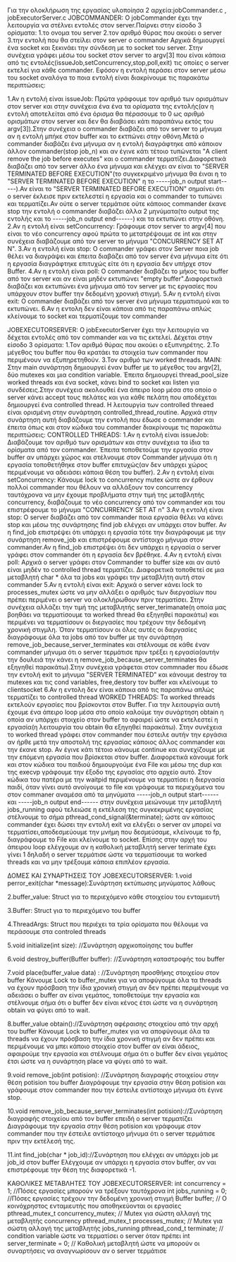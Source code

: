 Για την ολοκλήρωση της εργασίας υλοποίησα 2 αρχεία:jobCommander.c , jobExecutorServer.c
JOBCOMMANDER:
Ο jobCommander έχει την λειτουργία να στέλνει εντολές στον server.Παίρνει στην είσοδο 3 ορίσματα:
1.το ονομα του server 
2.τον αριθμό θύρας που ακούει ο server
3.την εντολή που θα στείλει στον server ο commander
Αρχικά δημιουργεί ένα socket και ξεκινάει την σύνδεση με το socket του server. Στην συνέχεια γράφει μέσω του socket στον server το argv[3] που είναι κάποια από τις εντολές(issueJob,setConcurrency,stop,poll,exit) τις οποίες ο server εκτελεί για κάθε commander. Εφόσον η εντολή περάσει στον server μέσω του socket αναλόγα το ποια εντολή είναι διακρίνουμε τις παρακάτω περιπτώσεις:

1.Αν η εντολή είναι issueJob:
Πρώτα γράφουμε τον αριθμό των ορισμάτων στον server και στην συνέχεια ένα ένα τα ορίσματα της εντολής(αν η εντολή αποτελείται από ένα όρισμα θα πέρασουμε το 0 ως αριθμό ορισμάτων στον server και δεν θα διαβάσει κάτι παραπάνω εκτός του argv[3]).Στην συνέχεια ο commander διαβάζει από τον server το μήνυμα αν η εντολή μπήκε στον buffer και το εκτπώνει στην οθόνη.Μετά ο commander διαβάζει ένα μήνυμα αν η εντολή διαγράφτηκε από κάποιον άλλον commander(stop job_n) και αν έγινε κάτι τέτοιο τυπώνεται "A client remove the job before executes" και ο commander τερματίζει.Διαφορετικά διαβάζει από τον server άλλο ένα μήνυμα και ελέγχει αν είναι το "SERVER TERMINATED BEFORE EXECUTION"(το συγκεκριμένο μήνυμα θα έιναι η το "SERVER TERMINATED BEFORE EXECUTION" η το -----job_n output start-----).Αν είναι το "SERVER TERMINATED BEFORE EXECUTION" σημαίνει ότι ο server έκλεισε πριν εκτελεστεί η εργασία και ο commander το τυπώνει και τερματίζει.Αν ούτε ο server τερμάτισε ούτε κάποιος commander έκανε stop την εντολή ο commander διαβάζει άλλα 2 μηνύματα(το output της εντολής και το -----job_n output end------) και τα εκτυπώνει στην οθόνη.
2.Αν η εντολή είναι setConcurrency:
Γράφουμε στον server το argv[4] που είναι το νέο concurrency αφού πρώτα το μετατρέψουμε σε int και στην συνέχεια διαβάζουμε από τον server το μήνυμα "CONCURRENCY SET AT Ν".
3.Αν η εντολή είναι stop:
Ο commander γράφει στον Server ποια job θέλει να διαγράψει και έπειτα διαβάζει από τον server ένα μήνυμα είτε ότι η εργασία διαγράφτηκε επιτυχώς είτε ότι η εργασία δεν υπήρχε στον Buffer.
4.Αν η εντολή είναι poll:
Ο commander διαβάζει το μήκος του buffer από τον server και αν είναι μηδέν εκτυπώνει "empty buffer".Διαφορετικά διαβάζει και εκτυπώνει ένα μήνυμα από τον server με τις εργασίες που υπάρχουν στον buffer την δεδομένη χρονική στιγμή.
5.Αν η εντολή είναι exit:
Ο commander διαβάζει από τον server ένα μήνυμα τερματισμού και το εκτυπώνει.
6.Αν η εντολη δεν είναι κάποια από τις παραπάνω απλώς κλείνουμε το socket και τερματίζουμε τον commander


JOBEXECUTORSERVER:
Ο jobExecutorServer έχει την λειτουργία να δέχεται εντολές από τον commander και να τις εκτελεί. Δέχεται στην είσοδο 3 ορίσματα:
1.Τον αριθμό θύρας που ακούει ο εξυπνηρέτης.
2.Το μέγεθος του buffer που θα κρατάει τα στοιχεία των commander που περιμένουν να εξυπηρετηθούν.
3.Τον αριθμό των worked threads.
MAIN:
Στην main συνάρτηση δημιουργεί έναν buffer με το μέγεθος του argv[2], δύο mutexes και μια condition variable. Έπειτα δημιουργεί thread_pool_size worked threads και ένα socket, κάνει bind το socket και listen για συνδέσεις.Στην συνέχεια ακολουθεί ένα άπειρο loop μέσα στο οποίο ο server κάνει accept τους πελάτες και για κάθε πελάτη που αποδέχεται δημιουργεί ένα controlled thread. Η λειτουργία των controlled threaed είναι ορισμένη στην συνάρτηση controlled_thread_routine. Αρχικά στην συνάρτηση αυτή διαβάζουμε την εντολή που έδωσε ο commander και έπειτα όπως και στον κώδικα του commander διακρίνουμε τις παρακάτω περιπτώσεις:
CONTROLLED THREADS:
1.Αν η εντολή είναι issueJob: 
Διαβάζουμε τον αριθμό των ορισμάτων και στην συνέχεια τα ίδια τα ορίσματα από τον commander. Έπειτα τοποθετούμε την εργασία στον buffer αν υπάρχει χώρος και στέλνουμε στον Commander μήνυμα ότι η εργασία τοποθετήθηκε στον buffer επιτυχώς(αν δεν υπάρχει χώρος περιμένουμε να αδειάσει κάποια θέση του buffer).
2.Αν η εντολή είναι setConcurrency:
Κάνουμε lock το concurrency mutex ώστε αν έρθουν πολλοί commander που θέλουν να αλλάξουν τον concurrency ταυτόχρονα να μην έχουμε προβλήματα στην τιμή της μεταβλητής concurrency, διαβάζουμε το νέο concurrency από τον commander και του επιστρέφουμε το μήνυμα "CONCURRENCY SET AT n"
3.Αν η εντολή είναι stop:
Ο server διαβάζει από τον commander ποια εργασία θέλει να κάνει stop και μέσω της συνάρτησης find job ελέγχει αν υπάρχει στον buffer. Αν η find_job επιστρέψει ότι υπάρχει η εργασία τότε την διαγράφουμε με την συνάρτηση remove_job και επιστρέφουμε αντίστοιχο μήνυμα στον commander.Αν η find_job επιστρέψει ότι δεν υπάρχει η εργασία ο server γράφει στον commander ότι η εργασία δεν βρέθηκε.
4.Αν η εντολή είναι poll:
Αρχικά ο server γράφει στον Commander το buffer size και αν αυτό είναι μηδέν το controlled thread τερματίζει. Διαφορετικά τοποθετεί σε μια μεταβλητή char * όλα τα jobs και γράφει την μεταβλήτη αυτή στον commander
5.Αν η εντολή είναι exit:
Αρχικά ο server κάνει lock το processes_mutex ώστε να μην αλλάξει ο αριθμός των διεργασίων που πρέπει περιμένει ο server να ολοκλήρωθουν πριν τερματίσει. Στην συνέχεια αλλάζει την τιμή της μεταβλητής server_terimanate(η οποία μας βοηθάει να τερματίσουμε τα worked thread θα εξηγηθεί παρακάτω) και περιμένει να τερματίσουν οι διεργασίες που τρέχουν την δεδομένη χρονική στιγμλη. Όταν τερματίσουν οι όλες αυτές οι διεργασίες διαγράφουμε όλα τα jobs από τον buffer με την συνάρτηση remove_job_because_server_terminates και στέλνουμε σε κάθε έναν commander μήνυμα ότι ο server τερμάτισε πριν τρέξει η εργασία(αυτήν την δουλειά την κάνει η remove_job_because_server_terminates θα εξηγηθεί παρακάτω).Στην συνέχεια γράφεται στον commnader που έδωσε την εντολή exit το μήνυμα "SERVER TERMINATED" και κάνουμε destroy τα mutexes και τις cond variables, free,destory τον buffer και κλείνουμε το clientsocket 
6.Αν η εντολη δεν είναι κάποια από τις παραπάνω απλώς τερματίζει το controlled thread
WORKED THREADS:
Τα worked threads εκτελούν εργασίες που βρίσκονται στον Buffer. Για την λειτουργία αυτή έχουμε ένα άπειρο loop μέσα στο οποίο καλούμε την συνάρτηση obtain η οποία αν υπάρχει στοιχείο στον buffer το αφαιρεί ώστε να εκτελεστεί η εργασία(η λειτουργία του obtain θα εξηγηθεί παρακάτω). Στην συνέχεια το worked thread γράφει στον commander που έστειλε αυτήν την εργάσια αν ήρθε μετά την αποστολή της εργασίας κάποιος άλλος commander και την έκανε stop. Αν έγινε κάτι τέτοιο κάνουμε continue και συνεχίζουμε με την επόμενη εργασία που βρίσκεται στον buffer. Διαφορετικά κάνουμε fork και στον κώδικα του παιδιού δημιουργούμε ένα File και μέσω της dup και της execvp γράφουμε την έξοδο της εργασίας στο αρχείο αυτό. Στον κώδικα του πατέρα με την waitpid περιμένουμε να τερματίσει η διεργασία παιδί, όταν γίνει αυτό ανοίγουμε το file και γράφουμε τα περιεχόμενα του στον commaner αναμέσα από τα μηνύματα -----job_n output start------ και -----job_n output end------ στην συνέχεια μειώνουμε την μεταβλητή jobs_running αφού τελειώσε η εκτέλεση της συγκεκριμένης εργασίας στέλνουμε το σήμα pthread_cond_signal(&terminate); ώστε αν κάποιος commander έχει δώσει την εντολή exit να ελέγξει ο server αν μπορεί να τερματίσει,αποδεσμεύουμε την μνήμη που δεσμεύσαμε, κλείνουμε το fp, διαγράφουμε το File και κλείνουμε το socket. Επίσης στην αρχή του άπειρου loop ελέγχουμε αν η καθολική μεταβλητή server terimate έχει γίνει 1 δηλαδή ο server τερμάτισε ώστε να τερματίσουμε τα worked threads και να μην τρέξουμε κάποια επιπλέον εργασία. 

ΔΟΜΕΣ ΚΑΙ ΣΥΝΑΡΤΗΣΕΙΣ ΤΟΥ JOBEXECUTORSERVER:
1.void perror_exit(char *message):Συνάρτηση εκτύπωσης μηνύματος λάθους 

2.buffer_value: Struct για το περιεχόμενο κάθε στοιχείου του ενταμιευτή

3.Buffer: Struct για το περιεχόμενο του buffer

4.ThreadArgs: Struct που περιέχει τα τρία ορίσματα που θέλουμε να περάσουμε στα controled threads

5.void initialize(int size): //Συνάρτηση αρχικοποίησης του buffer

6.void destroy_buffer(Buffer buffer): //Συνάρτηση καταστροφής του buffer

7.void place(buffer_value data) : //Συνάρτηση προσθήκης στοιχείου στον buffer
Κάνουμε Lock το buffer_mutex για να αποφύγουμε όλα τα threads να έχουν πρόσβαση την ίδια χρονική στιγμή αν δεν πρέπει περιμένουμε να αδειάσει ο buffer αν είναι γεμάτος, τοποθετούμε την εργασία και στέλνουμε σήμα ότι ο buffer δεν είναι κένος έτσι ώστε να η συνάρτηση obtain να φύγει από το wait.

8.buffer_value obtain()://Συνάρτηση αφέραισης στοιχείου από την αρχή του buffer
Κάνουμε Lock το buffer_mutex για να αποφύγουμε όλα τα threads να έχουν πρόσβαση την ίδια χρονική στιγμή αν δεν πρέπει και περιμένουμε να μπει κάποιο στοιχείο στον buffer αν είναι άδειος, αφαιρούμε την εργασία και στέλνουμε σήμα ότι ο buffer δεν είναι γεμάτος έτσι ώστε να η συνάρτηση place να φύγει από το wait.

9.void remove_job(int potision): //Συνάρτηση διαγραφής στοιχείου στην θέση potision του buffer
Διαγράφουμε την εργασία στην θέση potision και  γράφουμε στον commander που την έστειλε αντίστοιχο μήνυμα ότι έγινε stop.

10.void remove_job_because_server_terminates(int potision)://Συνάρτηση διαγραφής στοιχείου από τον buffer επειδή ο server τερματίζει
Διαγράφουμε την εργασία στην θέση potision και  γράφουμε στον commander που την έστειλε αντίστοιχο μήνυμα ότι ο server τερμάτισε πριν την εκτέλεσή της.

11.int find_job(char * job_id)://Συνάρτηση που ελέγχει αν υπάρχει job με job_id στον buffer
Ελέγχουμε αν υπάρχει η εργασία στον buffer, αν ναι επιστρέφουμε την θέση της διαφορετικά -1.



ΚΑΘΟΛΙΚΕΣ ΜΕΤΑΒΛΗΤΕΣ ΤΟΥ JOBEXECUTORSERVER:
int concurrency = 1; //Πόσες εργασίες μπορούν να τρέξουν ταυτόχρονα 
int jobs_running = 0; //Πόσες εργασίες τρέχουν την δεδομένη χρονική στιγμή 
Buffer buffer; // Ο κοινόχρηστος ενταμιευτής που αποθηκεύονται οι εργασίες 
pthread_mutex_t concurrency_mutex; // Mutex για σώστη αλλαγή της μεταβλητής concurrency
pthread_mutex_t processes_mutex; // Mutex για σώστη αλλαγή της μεταβλητής jobs_running
pthread_cond_t terminate; // condition variable ώστε να τερματίσει ο server όταν πρέπει 
int server_terminate = 0; // Καθολική μεταβλητή ώστε να μπορούν οι συναρτήσεις να αναγνωρίσουν αν ο server τερμάτισε



